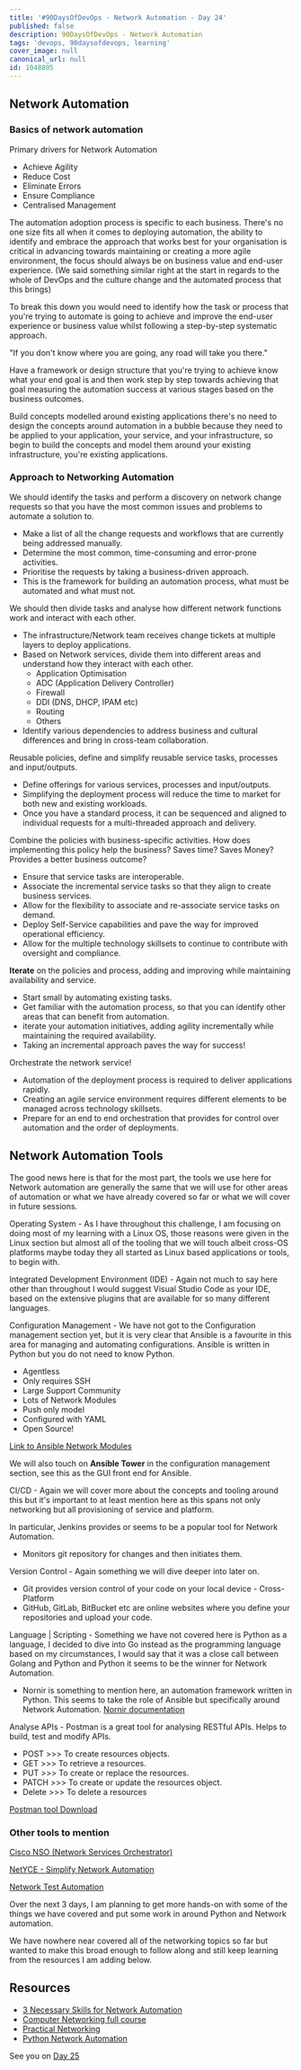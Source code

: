 ```yaml
---
title: '#90DaysOfDevOps - Network Automation - Day 24'
published: false
description: 90DaysOfDevOps - Network Automation
tags: 'devops, 90daysofdevops, learning'
cover_image: null
canonical_url: null
id: 1048805
---
```


## Network Automation

### Basics of network automation

Primary drivers for Network Automation

- Achieve Agility
- Reduce Cost
- Eliminate Errors
- Ensure Compliance
- Centralised Management

The automation adoption process is specific to each business. There's no one size fits all when it comes to deploying automation, the ability to identify and embrace the approach that works best for your organisation is critical in advancing towards maintaining or creating a more agile environment, the focus should always be on business value and end-user experience. (We said something similar right at the start in regards to the whole of DevOps and the culture change and the automated process that this brings)

To break this down you would need to identify how the task or process that you're trying to automate is going to achieve and improve the end-user experience or business value whilst following a step-by-step systematic approach.

"If you don't know where you are going, any road will take you there."

Have a framework or design structure that you're trying to achieve know what your end goal is and then work step by step towards achieving that goal measuring the automation success at various stages based on the business outcomes.

Build concepts modelled around existing applications there's no need to design the concepts around automation in a bubble because they need to be applied to your application, your service, and your infrastructure, so begin to build the concepts and model them around your existing infrastructure, you're existing applications.

### Approach to Networking Automation

We should identify the tasks and perform a discovery on network change requests so that you have the most common issues and problems to automate a solution to.

- Make a list of all the change requests and workflows that are currently being addressed manually.
- Determine the most common, time-consuming and error-prone activities.
- Prioritise the requests by taking a business-driven approach.
- This is the framework for building an automation process, what must be automated and what must not.

We should then divide tasks and analyse how different network functions work and interact with each other.

- The infrastructure/Network team receives change tickets at multiple layers to deploy applications.
- Based on Network services, divide them into different areas and understand how they interact with each other.
  - Application Optimisation
  - ADC (Application Delivery Controller)
  - Firewall
  - DDI (DNS, DHCP, IPAM etc)
  - Routing
  - Others
- Identify various dependencies to address business and cultural differences and bring in cross-team collaboration.

Reusable policies, define and simplify reusable service tasks, processes and input/outputs.

- Define offerings for various services, processes and input/outputs.
- Simplifying the deployment process will reduce the time to market for both new and existing workloads.
- Once you have a standard process, it can be sequenced and aligned to individual requests for a multi-threaded approach and delivery.

Combine the policies with business-specific activities. How does implementing this policy help the business? Saves time? Saves Money? Provides a better business outcome?

- Ensure that service tasks are interoperable.
- Associate the incremental service tasks so that they align to create business services.
- Allow for the flexibility to associate and re-associate service tasks on demand.
- Deploy Self-Service capabilities and pave the way for improved operational efficiency.
- Allow for the multiple technology skillsets to continue to contribute with oversight and compliance.

**Iterate** on the policies and process, adding and improving while maintaining availability and service.

- Start small by automating existing tasks.
- Get familiar with the automation process, so that you can identify other areas that can benefit from automation.
- iterate your automation initiatives, adding agility incrementally while maintaining the required availability.
- Taking an incremental approach paves the way for success!

Orchestrate the network service!

- Automation of the deployment process is required to deliver applications rapidly.
- Creating an agile service environment requires different elements to be managed across technology skillsets.
- Prepare for an end to end orchestration that provides for control over automation and the order of deployments.

## Network Automation Tools

The good news here is that for the most part, the tools we use here for Network automation are generally the same that we will use for other areas of automation or what we have already covered so far or what we will cover in future sessions.

Operating System - As I have throughout this challenge, I am focusing on doing most of my learning with a Linux OS, those reasons were given in the Linux section but almost all of the tooling that we will touch albeit cross-OS platforms maybe today they all started as Linux based applications or tools, to begin with.

Integrated Development Environment (IDE) - Again not much to say here other than throughout I would suggest Visual Studio Code as your IDE, based on the extensive plugins that are available for so many different languages.

Configuration Management - We have not got to the Configuration management section yet, but it is very clear that Ansible is a favourite in this area for managing and automating configurations. Ansible is written in Python but you do not need to know Python.

- Agentless
- Only requires SSH
- Large Support Community
- Lots of Network Modules
- Push only model
- Configured with YAML
- Open Source!

[Link to Ansible Network Modules](https://docs.ansible.com/ansible/2.9/modules/list_of_network_modules.html)

We will also touch on **Ansible Tower** in the configuration management section, see this as the GUI front end for Ansible.

CI/CD - Again we will cover more about the concepts and tooling around this but it's important to at least mention here as this spans not only networking but all provisioning of service and platform.

In particular, Jenkins provides or seems to be a popular tool for Network Automation.

- Monitors git repository for changes and then initiates them.

Version Control - Again something we will dive deeper into later on.

- Git provides version control of your code on your local device - Cross-Platform
- GitHub, GitLab, BitBucket etc are online websites where you define your repositories and upload your code.

Language | Scripting - Something we have not covered here is Python as a language, I decided to dive into Go instead as the programming language based on my circumstances, I would say that it was a close call between Golang and Python and Python it seems to be the winner for Network Automation.

- Nornir is something to mention here, an automation framework written in Python. This seems to take the role of Ansible but specifically around Network Automation. [Nornir documentation](https://nornir.readthedocs.io/en/latest/)

Analyse APIs - Postman is a great tool for analysing RESTful APIs. Helps to build, test and modify APIs.

- POST >>> To create resources objects.
- GET >>> To retrieve a resources.
- PUT >>> To create or replace the resources.
- PATCH >>> To create or update the resources object.
- Delete >>> To delete a resources

[Postman tool Download](https://www.postman.com/downloads/)

### Other tools to mention

[Cisco NSO (Network Services Orchestrator)](https://www.cisco.com/c/en/us/products/cloud-systems-management/network-services-orchestrator/index.html)

[NetYCE - Simplify Network Automation](https://netyce.com/)

[Network Test Automation](https://pubhub.devnetcloud.com/media/genie-feature-browser/docs/#/)

Over the next 3 days, I am planning to get more hands-on with some of the things we have covered and put some work in around Python and Network automation.

We have nowhere near covered all of the networking topics so far but wanted to make this broad enough to follow along and still keep learning from the resources I am adding below.

## Resources

- [3 Necessary Skills for Network Automation](https://www.youtube.com/watch?v=KhiJ7Fu9kKA&list=WL&index=122&t=89s)
- [Computer Networking full course](https://www.youtube.com/watch?v=IPvYjXCsTg8)
- [Practical Networking](http://www.practicalnetworking.net/)
- [Python Network Automation](https://www.youtube.com/watch?v=xKPzLplPECU&list=WL&index=126)

See you on [Day 25](/90dayspractical/90DaysOfDevOps/2022/Days/day25.md)
